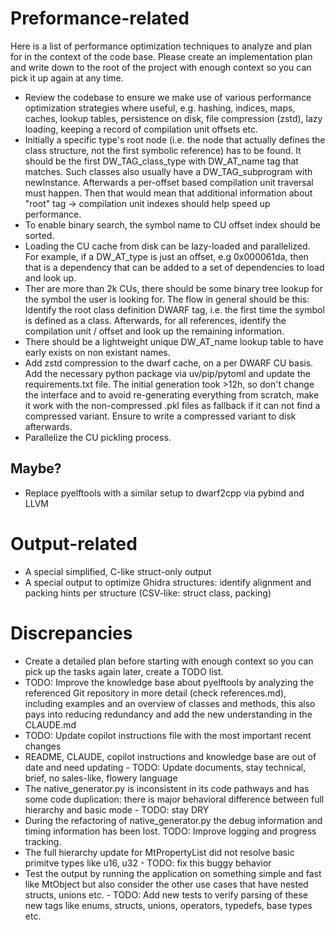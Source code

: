 # Preformance-related
Here is a list of performance optimization techniques to analyze and plan for in the context of the code base. Please create an implementation plan and write down to the root of the project with enough context so you can pick it up again at any time.
- Review the codebase to ensure we make use of various performance optimization strategies where useful, e.g. hashing, indices, maps, caches, lookup tables, persistence on disk, file compression (zstd), lazy loading, keeping a record of compilation unit offsets etc.
- Initially a specific type's root node (i.e. the node that actually defines the class structure, not the first symbolic reference) has to be found. It should be the first DW_TAG_class_type with DW_AT_name tag that matches. Such classes also usually have a DW_TAG_subprogram with newInstance. Afterwards a per-offset based compilation unit traversal must happen. Then that would mean that additional information about "root" tag -> compilation unit indexes should help speed up performance.
- To enable binary search, the symbol name to CU offset index should be sorted.
- Loading the CU cache from disk can be lazy-loaded and parallelized. For example, if a DW_AT_type is just an offset, e.g 0x000061da, then that is a dependency that can be added to a set of dependencies to load and look up.
- Ther are more than 2k CUs, there should be some binary tree lookup for the symbol the user is looking for. The flow in general should be this:
Identify the root class definition DWARF tag, i.e. the first time the symbol is defined as a class. Afterwards, for all references, identify the compilation unit / offset and look up the remaining information.
- There should be a lightweight unique DW_AT_name lookup table to have early exists on non existant names.
- Add zstd compression to the dwarf cache, on a per DWARF CU basis. Add the necessary python package via uv/pip/pytoml and update the requirements.txt file. The initial generation took >12h, so don't change the interface and to avoid re-generating everything from scratch, make it work with the non-compressed .pkl files as fallback if it can not find a compressed variant. Ensure to write a compressed variant to disk afterwards.
- Parallelize the CU pickling process.
## Maybe?
- Replace pyelftools with a similar setup to dwarf2cpp via pybind and LLVM

# Output-related
- A special simplified, C-like struct-only output
- A special output to optimize Ghidra structures: identify alignment and packing hints per structure (CSV-like: struct class, packing)

# Discrepancies
- Create a detailed plan before starting with enough context so you can pick up the tasks again later, create a TODO list.
- TODO: Improve the knowledge base about pyelftools by analyzing the referenced Git repository in more detail (check references.md), including examples and an overview of classes and methods, this also pays into reducing redundancy and add the new understanding in the CLAUDE.md
- TODO: Update copilot instructions file with the most important recent changes
- README, CLAUDE, copilot instructions and knowledge base are out of date and need updating - TODO: Update documents, stay technical, brief, no sales-like, flowery language
- The native_generator.py is inconsistent in its code pathways and has some code duplication: there is major behavioral difference between full hierarchy and basic mode - TODO: stay DRY
- During the refactoring of native_generator.py the debug information and timing information has been lost. TODO: Improve logging and progress tracking.
- The full hierarchy update for MtPropertyList did not resolve basic primitve types like u16, u32 - TODO: fix this buggy behavior
- Test the output by running the application on something simple and fast like MtObject but also consider the other use cases that have nested structs, unions etc. - TODO: Add new tests to verify parsing of these new tags like enums, structs, unions, operators, typedefs, base types etc.